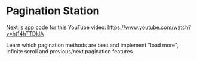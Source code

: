 # Pagination Station

Next.js app code for this YouTube video: https://www.youtube.com/watch?v=ht14hTTDklA

Learn which pagination methods are best and implement "load more", infinite scroll and previous/next pagination features.
